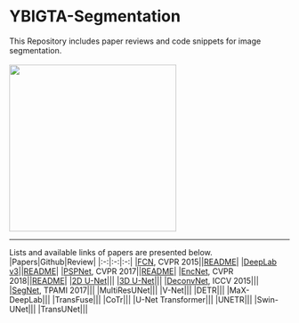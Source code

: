# YBIGTA-Segmentation
This Repository includes paper reviews and code snippets for image segmentation. <br/><br/>
<img src = "https://user-images.githubusercontent.com/75057952/157037611-c596647a-85d4-42f6-a218-bb4ed2dc2e99.png" width = "300dp"></img> <br/>

---
Lists and available links of papers are presented below.
|Papers|Github|Review|
|:-:|:-:|:-:|
|[FCN](https://arxiv.org/abs/1411.4038), CVPR 2015||[README](https://github.com/hahajjjun/YBIGTA-Segmentation/tree/master/Reviews/FCN)|
|[DeepLab v3](https://arxiv.org/abs/1706.05587)||[README](https://github.com/hahajjjun/YBIGTA-Segmentation/tree/master/Reviews/Deeplab-v3)|
|[PSPNet](https://arxiv.org/abs/1612.01105), CVPR 2017||[README](https://github.com/hahajjjun/YBIGTA-Segmentation/tree/master/Reviews/PSPNet)|
|[EncNet](https://arxiv.org/abs/1803.08904), CVPR 2018||[README](https://github.com/hahajjjun/YBIGTA-Segmentation/tree/master/Reviews/EncNet)|
|[2D U-Net](https://arxiv.org/pdf/1505.04597)|||
|[3D U-Net](https://arxiv.org/abs/1606.06650)|||
|[DeconvNet](https://arxiv.org/abs/1505.04366), ICCV 2015|||
|[SegNet](https://arxiv.org/abs/1511.00561), TPAMI 2017|||
|MultiResUNet|||
|V-Net|||
|DETR|||
|MaX-DeepLab|||
|TransFuse|||
|CoTr|||
|U-Net Transformer|||
|UNETR|||
|Swin-UNet|||
|TransUNet|||
